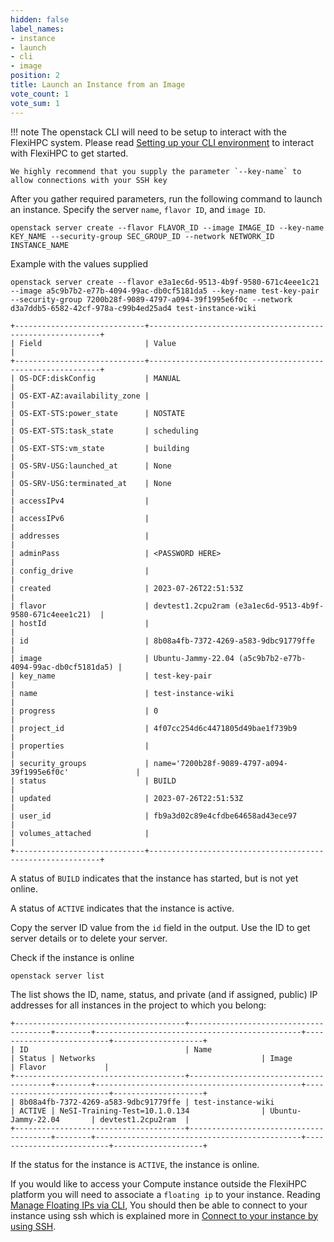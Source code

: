 ```yaml
---
hidden: false
label_names:
- instance
- launch
- cli
- image
position: 2
title: Launch an Instance from an Image
vote_count: 1
vote_sum: 1
---
```


!!! note
    The openstack CLI will need to be setup to interact with the FlexiHPC system. Please read [Setting up your CLI environment](../setting-up-your-CLI-environment/index.md) to interact with FlexiHPC to get started.

    We highly recommend that you supply the parameter `--key-name` to allow connections with your SSH key

After you gather required parameters, run the following command to launch an instance. Specify the server `name`, `flavor ID`, and `image ID`.

```
openstack server create --flavor FLAVOR_ID --image IMAGE_ID --key-name KEY_NAME --security-group SEC_GROUP_ID --network NETWORK_ID INSTANCE_NAME
```

Example with the values supplied

```
openstack server create --flavor e3a1ec6d-9513-4b9f-9580-671c4eee1c21 --image a5c9b7b2-e77b-4094-99ac-db0cf5181da5 --key-name test-key-pair --security-group 7200b28f-9089-4797-a094-39f1995e6f0c --network d3a7ddb5-6582-42cf-978a-c99b4ed25ad4 test-instance-wiki
```

``` { .sh .no-copy }
+-----------------------------+-----------------------------------------------------------+
| Field                       | Value                                                     |
+-----------------------------+-----------------------------------------------------------+
| OS-DCF:diskConfig           | MANUAL                                                    |
| OS-EXT-AZ:availability_zone |                                                           |
| OS-EXT-STS:power_state      | NOSTATE                                                   |
| OS-EXT-STS:task_state       | scheduling                                                |
| OS-EXT-STS:vm_state         | building                                                  |
| OS-SRV-USG:launched_at      | None                                                      |
| OS-SRV-USG:terminated_at    | None                                                      |
| accessIPv4                  |                                                           |
| accessIPv6                  |                                                           |
| addresses                   |                                                           |
| adminPass                   | <PASSWORD HERE>                                           |
| config_drive                |                                                           |
| created                     | 2023-07-26T22:51:53Z                                      |
| flavor                      | devtest1.2cpu2ram (e3a1ec6d-9513-4b9f-9580-671c4eee1c21)  |
| hostId                      |                                                           |
| id                          | 8b08a4fb-7372-4269-a583-9dbc91779ffe                      |
| image                       | Ubuntu-Jammy-22.04 (a5c9b7b2-e77b-4094-99ac-db0cf5181da5) |
| key_name                    | test-key-pair                                             |
| name                        | test-instance-wiki                                        |
| progress                    | 0                                                         |
| project_id                  | 4f07cc254d6c4471805d49bae1f739b9                          |
| properties                  |                                                           |
| security_groups             | name='7200b28f-9089-4797-a094-39f1995e6f0c'               |
| status                      | BUILD                                                     |
| updated                     | 2023-07-26T22:51:53Z                                      |
| user_id                     | fb9a3d02c89e4cfdbe64658ad43ece97                          |
| volumes_attached            |                                                           |
+-----------------------------+-----------------------------------------------------------+
```

A status of `BUILD` indicates that the instance has started, but is not yet online.

A status of `ACTIVE` indicates that the instance is active.

Copy the server ID value from the `id` field in the output. Use the ID to get server details or to delete your server.

Check if the instance is online

```
openstack server list
```

The list shows the ID, name, status, and private (and if assigned, public) IP addresses for all instances in the project to which you belong:

``` { .sh .no-copy }
+--------------------------------------+---------------------------------------+--------+----------------------------------------------+--------------------------+--------------------+
| ID                                   | Name                                  | Status | Networks                                     | Image                    | Flavor             |
+--------------------------------------+---------------------------------------+--------+----------------------------------------------+--------------------------+--------------------+
| 8b08a4fb-7372-4269-a583-9dbc91779ffe | test-instance-wiki                    | ACTIVE | NeSI-Training-Test=10.1.0.134                | Ubuntu-Jammy-22.04       | devtest1.2cpu2ram  |
+--------------------------------------+---------------------------------------+--------+----------------------------------------------+--------------------------+--------------------+
```

If the status for the instance is `ACTIVE`, the instance is online.

If you would like to access your Compute instance outside the FlexiHPC platform you will need to associate a `floating ip` to your instance. Reading [Manage Floating IPs via CLI](../create-and-manage-networks/manage-floating-ips-via-cli.md), You should then be able to connect to your instance using ssh which is explained more in [Connect to your instance by using SSH](connect-to-instance-ssh.md).